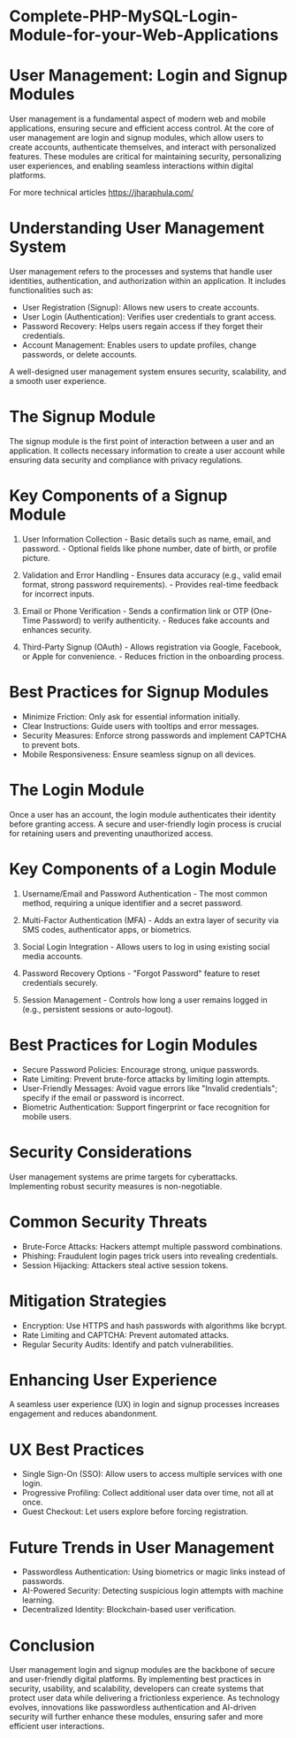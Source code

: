 # Complete-PHP-MySQL-Login-Module-for-your-Web-Applications

# User Management: Login and Signup Modules

User management is a fundamental aspect of modern web and mobile applications, ensuring secure and efficient access control. At the core of user management are login and signup modules, which allow users to create accounts, authenticate themselves, and interact with personalized features. These modules are critical for maintaining security, personalizing user experiences, and enabling seamless interactions within digital platforms.

For more technical articles https://jharaphula.com/

# Understanding User Management System

User management refers to the processes and systems that handle user identities, authentication, and authorization within an application. It includes functionalities such as:

- User Registration (Signup): Allows new users to create accounts.
- User Login (Authentication): Verifies user credentials to grant access.
- Password Recovery: Helps users regain access if they forget their credentials.
- Account Management: Enables users to update profiles, change passwords, or delete accounts.

A well-designed user management system ensures security, scalability, and a smooth user experience.

# The Signup Module

The signup module is the first point of interaction between a user and an application. It collects necessary information to create a user account while ensuring data security and compliance with privacy regulations.

# Key Components of a Signup Module

1. User Information Collection - Basic details such as name, email, and password. - Optional fields like phone number, date of birth, or profile picture.

2. Validation and Error Handling - Ensures data accuracy (e.g., valid email format, strong password requirements). - Provides real-time feedback for incorrect inputs.

3. Email or Phone Verification - Sends a confirmation link or OTP (One-Time Password) to verify authenticity. - Reduces fake accounts and enhances security.

4. Third-Party Signup (OAuth) - Allows registration via Google, Facebook, or Apple for convenience. - Reduces friction in the onboarding process.

# Best Practices for Signup Modules

- Minimize Friction: Only ask for essential information initially.
- Clear Instructions: Guide users with tooltips and error messages.
- Security Measures: Enforce strong passwords and implement CAPTCHA to prevent bots.
- Mobile Responsiveness: Ensure seamless signup on all devices.

# The Login Module

Once a user has an account, the login module authenticates their identity before granting access. A secure and user-friendly login process is crucial for retaining users and preventing unauthorized access.

# Key Components of a Login Module

1. Username/Email and Password Authentication - The most common method, requiring a unique identifier and a secret password.

2. Multi-Factor Authentication (MFA) - Adds an extra layer of security via SMS codes, authenticator apps, or biometrics.

3. Social Login Integration - Allows users to log in using existing social media accounts.

4. Password Recovery Options - "Forgot Password" feature to reset credentials securely.

5. Session Management - Controls how long a user remains logged in (e.g., persistent sessions or auto-logout).

# Best Practices for Login Modules

- Secure Password Policies: Encourage strong, unique passwords.
- Rate Limiting: Prevent brute-force attacks by limiting login attempts.
- User-Friendly Messages: Avoid vague errors like "Invalid credentials"; specify if the email or password is incorrect.
- Biometric Authentication: Support fingerprint or face recognition for mobile users.

# Security Considerations

User management systems are prime targets for cyberattacks. Implementing robust security measures is non-negotiable.

# Common Security Threats

- Brute-Force Attacks: Hackers attempt multiple password combinations.
- Phishing: Fraudulent login pages trick users into revealing credentials.
- Session Hijacking: Attackers steal active session tokens.

# Mitigation Strategies

- Encryption: Use HTTPS and hash passwords with algorithms like bcrypt.
- Rate Limiting and CAPTCHA: Prevent automated attacks.
- Regular Security Audits: Identify and patch vulnerabilities.

# Enhancing User Experience

A seamless user experience (UX) in login and signup processes increases engagement and reduces abandonment.

# UX Best Practices

- Single Sign-On (SSO): Allow users to access multiple services with one login.
- Progressive Profiling: Collect additional user data over time, not all at once.
- Guest Checkout: Let users explore before forcing registration.

# Future Trends in User Management

- Passwordless Authentication: Using biometrics or magic links instead of passwords.
- AI-Powered Security: Detecting suspicious login attempts with machine learning.
- Decentralized Identity: Blockchain-based user verification.

# Conclusion

User management login and signup modules are the backbone of secure and user-friendly digital platforms. By implementing best practices in security, usability, and scalability, developers can create systems that protect user data while delivering a frictionless experience. As technology evolves, innovations like passwordless authentication and AI-driven security will further enhance these modules, ensuring safer and more efficient user interactions.
